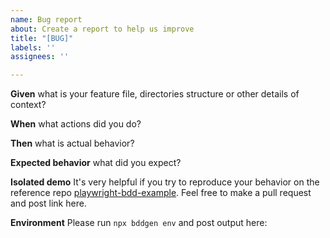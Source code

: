 ```yaml
---
name: Bug report
about: Create a report to help us improve
title: "[BUG]"
labels: ''
assignees: ''

---
```


**Given**
what is your feature file, directories structure or other details of context?

**When**
what actions did you do?

**Then**
what is actual behavior?

**Expected behavior**
what did you expect?

**Isolated demo**
It's very helpful if you try to reproduce your behavior on the reference repo [playwright-bdd-example](https://github.com/vitalets/playwright-bdd-example). Feel free to make a pull request and post link here.

**Environment**
Please run `npx bddgen env` and post output here:
```
```
